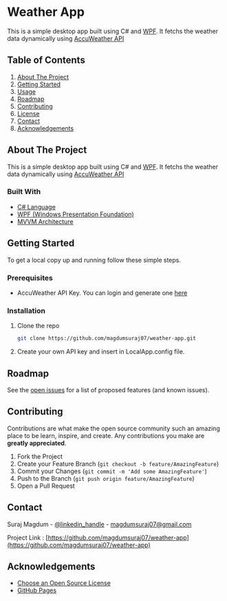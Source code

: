 <!-- TITLE OF PROJECT -->
# Weather App

<!-- DESCRIPTION ABOUT PROJECT -->
This is a simple desktop app built using C# and [WPF](https://en.wikipedia.org/wiki/Windows_Presentation_Foundation).
It fetchs the weather data dynamically using [AccuWeather API](https://developer.accuweather.com/)


<!-- TABLE OF CONTENTS -->
## Table of Contents
1. [About The Project](#about-the-project)
2. [Getting Started](#getting-started)
3. [Usage](#usage)
4. [Roadmap](#roadmap)
5. [Contributing](#contributing)
6. [License](#license)
7. [Contact](#contact)
8. [Acknowledgements](#acknowledgements)


<!-- ABOUT THE PROJECT -->
## About The Project
This is a simple desktop app built using C# and [WPF](https://en.wikipedia.org/wiki/Windows_Presentation_Foundation).
It fetchs the weather data dynamically using [AccuWeather API](https://developer.accuweather.com/)


### Built With
* [C# Language](https://en.wikipedia.org/wiki/C_Sharp_(programming_language))
* [WPF (Windows Presentation Foundation)](https://en.wikipedia.org/wiki/Windows_Presentation_Foundation)
* [MVVM Architecture](https://en.wikipedia.org/wiki/Model%E2%80%93view%E2%80%93viewmodel)


<!-- GETTING STARTED -->
## Getting Started
To get a local copy up and running follow these simple steps.

### Prerequisites
- AccuWeather API Key. You can login and generate one [here](https://developer.accuweather.com/)

### Installation
1. Clone the repo
   ```sh
   git clone https://github.com/magdumsuraj07/weather-app.git
   ```
2. Create your own API key and insert in LocalApp.config file.
  

<!-- USAGE EXAMPLES 
## Usage -->


<!-- ROADMAP -->
## Roadmap
See the [open issues](https://github.com/magdumsuraj07/weather-app/issues) for a list of proposed features (and known issues).


<!-- CONTRIBUTING -->
## Contributing
Contributions are what make the open source community such an amazing place to be learn, inspire, and create. Any contributions you make are **greatly appreciated**.

1. Fork the Project
2. Create your Feature Branch (`git checkout -b feature/AmazingFeature`)
3. Commit your Changes (`git commit -m 'Add some AmazingFeature'`)
4. Push to the Branch (`git push origin feature/AmazingFeature`)
5. Open a Pull Request


<!-- LICENSE 
## License

Distributed under the MIT License. See `LICENSE` for more information. -->


<!-- CONTACT -->
## Contact
Suraj Magdum - [@linkedin_handle](https://www.linkedin.com/in/magdumsuraj07) - magdumsuraj07@gmail.com

Project Link : [https://github.com/magdumsuraj07/weather-app](https://github.com/magdumsuraj07/weather-app)


<!-- ACKNOWLEDGEMENTS -->
## Acknowledgements
* [Choose an Open Source License](https://choosealicense.com/)
* [GitHub Pages](https://pages.github.com/)